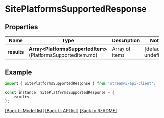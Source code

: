 # SitePlatformsSupportedResponse


## Properties

Name | Type | Description | Notes
------------ | ------------- | ------------- | -------------
**results** | **Array&lt;PlatformsSupportedItem&gt;**(PlatformsSupportedItem.md) | Array of items | [default to undefined]

## Example

```typescript
import { SitePlatformsSupportedResponse } from 'streamvi-api-client';

const instance: SitePlatformsSupportedResponse = {
    results,
};
```

[[Back to Model list]](../README.md#documentation-for-models) [[Back to API list]](../README.md#documentation-for-api-endpoints) [[Back to README]](../README.md)
